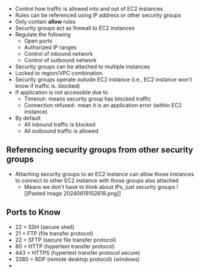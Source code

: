 - Control how traffic is allowed into and out of EC2 instances
- Rules can be referenced using IP address or other security groups
- Only contain **allow** rules
- Security groups act as firewall to EC2 instances
- Regulate the following
	- Open ports
	- Authorized IP ranges
	- Control of inbound network
	- Control of outbound network
- Security groups can be attached to multiple instances
- Locked to region/VPC combination
- Security groups operate outside EC2 instance (i.e., EC2 instance won't know if traffic is. blocked)
- If application is not accessible due to
	- Timeout- means security group has blocked traffic
	- Connection refused- mean it is an application error (within EC2 instance)
- By default
	- All inbound traffic is blocked
	- All outbound traffic is allowed
## Referencing security groups from other security groups
- Attaching security groups to an EC2 instance can allow those instances to connect to other EC2 instance with those groups also attached
	- Means we don't have to think about IPs, just security groups
	  ![[Pasted image 20240619102618.png]]

## Ports to Know
- 22 = SSH (secure shell)
- 21 = FTP (file transfer protocol)
- 22 = SFTP (secure file transfer protocol)
- 80 = HTTP (hypertext transfer protocol)
- 443 = HTTPS (hypertext transfer protocol secure)
- 3380 = RDP (remote desktop protocol) (windows)
- 